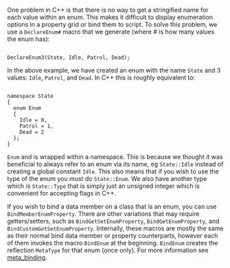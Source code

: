One problem in C++ is that there is no way to get a stringified name for each value within an enum. This makes it difficult to display enumeration options in a property grid or bind them to script. To solve this problem, we use a `DeclareEnum#` macro that we generate (where # is how many values the enum has):

<pre><code class="language-csharp">
DeclareEnum3(State, Idle, Patrol, Dead);
</code></pre>

In the above example, we have created an enum with the name `State` and 3 values: `Idle`, `Patrol`, and `Dead`. In C++ this is roughly equivalent to:

<pre><code class="language-csharp">
namespace State
{
  enum Enum
  {
    Idle = 0,
    Patrol = 1,
    Dead = 2
  };
}
</code></pre>

`Enum` and is wrapped within a namespace. This is because we thought it was beneficial to always refer to an enum via its name, eg `State::Idle` instead of creating a global constant `Idle`. This also means that if you wish to use the type of the enum you must do `State::Enum`. We also have another type which is `State::Type` that is simply just an unsigned integer which is convenient for accepting flags in C++.

If you wish to bind a data member on a class that is an enum, you can use `BindMemberEnumProperty`. There are other variations that may require getters/setters, such as `BindGetSetEnumProperty`, `BindGetEnumProperty`, and `BindCustomGetSetEnumProperty`. Internally, these macros are mostly the same as their normal bind data member or property counterparts, however each of them invokes the macro `BindEnum` at the beginning. `BindEnum` creates the reflection `MetaType` for that enum (once only). For more information see [meta_binding](https://github.com/PlasmaEngine/PlasmaDocs/blob/master/plasma_source_documentation/meta_binding.markdown).
 

 